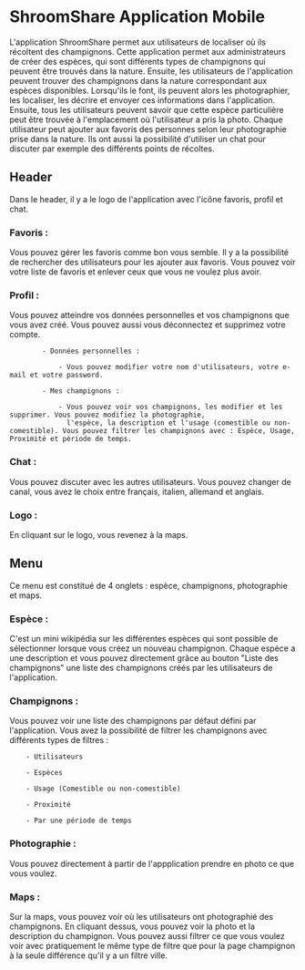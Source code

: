# ShroomShare Application Mobile

L'application ShroomShare permet aux utilisateurs de localiser où ils récoltent des champignons. 
Cette application permet aux administrateurs de créer des espèces, qui sont différents types de champignons qui peuvent être trouvés dans la nature. 
Ensuite, les utilisateurs de l'application peuvent trouver des champignons dans la nature correspondant aux espèces disponibles. 
Lorsqu'ils le font, ils peuvent alors les photographier, les localiser, les décrire et envoyer ces informations dans l'application. 
Ensuite, tous les utilisateurs peuvent savoir que cette espèce particulière peut être trouvée à l'emplacement où l'utilisateur a pris la photo.
Chaque utilisateur peut ajouter aux favoris des personnes selon leur photographie prise dans la nature. Ils ont aussi la possibilité d'utiliser un chat
pour discuter par exemple des différents points de récoltes.

## Header 

Dans le header, il y a le logo de l'application avec l'icône favoris, profil et chat.

### Favoris :

Vous pouvez gérer les favoris comme bon vous semble. Il y a la possibilité de rechercher des utilisateurs pour les ajouter aux favoris. Vous pouvez voir
votre liste de favoris et enlever ceux que vous ne voulez plus avoir.

### Profil :

Vous pouvez atteindre vos données personnelles et vos champignons que vous avez créé. Vous pouvez aussi vous déconnectez et supprimez votre compte.

			- Données personnelles :
				
				- Vous pouvez modifier votre nom d'utilisateurs, votre e-mail et votre password.

			- Mes champignons :
				
				- Vous pouvez voir vos champignons, les modifier et les supprimer. Vous pouvez modifiez la photographie, 
				  l'espèce, la description et l'usage (comestible ou non-comestible). Vous pouvez filtrer les champignons avec : Espèce, Usage, Proximité et période de temps.

### Chat :

Vous pouvez discuter avec les autres utilisateurs. Vous pouvez changer de canal, vous avez le choix entre français, italien, allemand et anglais.

### Logo :

En cliquant sur le logo, vous revenez à la maps.


## Menu

Ce menu est constitué de 4 onglets : espèce, champignons, photographie et maps.

### Espèce :

C'est un mini wikipédia sur les différentes espèces qui sont possible de sélectionner lorsque vous créez un nouveau champignon. Chaque espèce a une description et vous pouvez directement 
grâce au bouton "Liste des champignons" une liste des champignons créés par les utilisateurs de l'application.

### Champignons :

Vous pouvez voir une liste des champignons par défaut défini par l'application. Vous avez la possibilité de filtrer les champignons avec différents types de filtres :

		- Utilisateurs
		
		- Espèces
	
		- Usage (Comestible ou non-comestible)

		- Proximité

		- Par une période de temps

### Photographie :

Vous pouvez directement à partir de l'appplication prendre en photo ce que vous voulez.

### Maps :

Sur la maps, vous pouvez voir où les utilisateurs ont photographié des champignons. En cliquant dessus, vous pouvez voir la photo et la description du champignon. 
Vous pouvez aussi filtrer ce que vous voulez voir avec pratiquement le même type de filtre que pour la page champignon à la seule différence qu'il y a un filtre ville.
